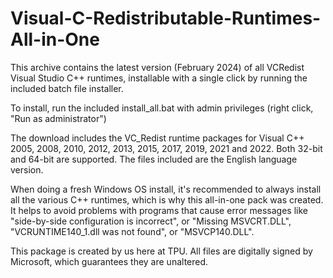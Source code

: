# Visual-C-Redistributable-Runtimes-All-in-One
This archive contains the latest version (February 2024) of all VCRedist Visual Studio C++ runtimes, installable with a single click by running the included batch file installer.

To install, run the included install_all.bat with admin privileges (right click, "Run as administrator")

The download includes the VC_Redist runtime packages for Visual C++ 2005, 2008, 2010, 2012, 2013, 2015, 2017, 2019, 2021 and 2022. Both 32-bit and 64-bit are supported. The files included are the English language version.

When doing a fresh Windows OS install, it's recommended to always install all the various C++ runtimes, which is why this all-in-one pack was created. It helps to avoid problems with programs that cause error messages like "side-by-side configuration is incorrect", or "Missing MSVCRT.DLL", "VCRUNTIME140_1.dll was not found", or "MSVCP140.DLL".

This package is created by us here at TPU. All files are digitally signed by Microsoft, which guarantees they are unaltered.
